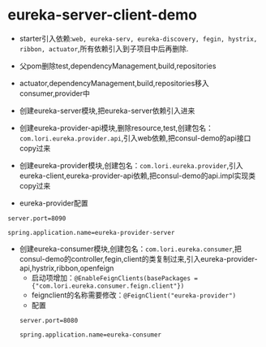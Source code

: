 # eureka-server-client-demo
* starter引入依赖:`web, eureka-serv, eureka-discovery, fegin, hystrix, ribbon, actuator`,所有依赖引入到子项目中后再删除.
 * 父pom删除test,dependencyManagement,build,repositories
 * actuator,dependencyManagement,build,repositories移入consumer,provider中

* 创建eureka-server模块,把eureka-server依赖引入进来

* 创建eureka-provider-api模块,删除resource,test,创建包名：`com.lori.eureka.provider.api`,引入web依赖,把consul-demo的api接口copy过来

* 创建eureka-provider模块,创建包名：`com.lori.eureka.provider`,引入eureka-client,eureka-provider-api依赖,把consul-demo的api.impl实现类copy过来

* eureka-provider配置
```properties
server.port=8090

spring.application.name=eureka-provider-server
````

* 创建eureka-consumer模块,创建包名：`com.lori.eureka.consumer`,把consul-demo的controller,fegin,client的类复制过来,引入eureka-provider-api,hystrix,ribbon,openfeign
  * 启动项增加：`@EnableFeignClients(basePackages = {"com.lori.eureka.consumer.feign.client"})`
  * feignclient的名称需要修改：`@FeignClient("eureka-provider")`
  * 配置
  ```properties
  server.port=8080

  spring.application.name=eureka-consumer
  ```
